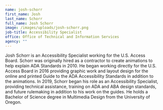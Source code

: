 ```yaml
---
name: josh-schorr
first_name: Josh
last_name: Schorr
full_name: Josh Schorr
image: /images/uploads/josh-schorr.png
job-title: Accessibility Specialist
office: Office of Technical and Information Services
agency: ""
---
```

Josh Schorr is an Accessibility Specialist working for the U.S. Access Board.  Schorr was originally hired as a contractor to create animations to help explain ADA Standards in 2010.  He began working directly for the U.S. Access Board in 2016 providing graphic work and layout design for the online and printed Guide to the ADA Accessibility Standards in addition to the animations.  In 2019, Schorr began his role as an Accessibility Specialist, providing technical assistance, training on ADA and ABA design standards, and future rulemaking in addition to his work on the guides.  He holds a Bachelor of Science degree in Multimedia Design from the University of Oregon.